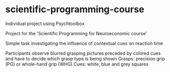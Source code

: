 # scientific-programming-course
Individual project using Psychtoolbox

Project for the 'Scientific Programming for Neuroeconomic course' 

Simple task investigating the influence of contextual cues on reaction time 

Participants observe blurred grasping pictures preceded by colored cues and have to decide which grasp type is being shown
Grasps: precision grip (PG) or whole-hand grip (WHG)
Cues: white, blue and grey squares
